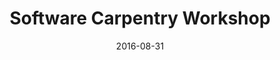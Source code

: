 ---
title: Software Carpentry Workshop
date: 2016-08-31
end_date: 2016-09-01
instructors:
- Alix Keener
- Marc Sze
- K. Arthur Endsley
- Ry4an Brase
helpers:
- Stephanie Miller
- Sonal Singhal
site: https://UMSWC.github.io/2016-08-31-umswc
etherpad: http://pad.software-carpentry.org/2016-08-31-umswc
eventbrite: 27172984127
material: 
audience: 
---